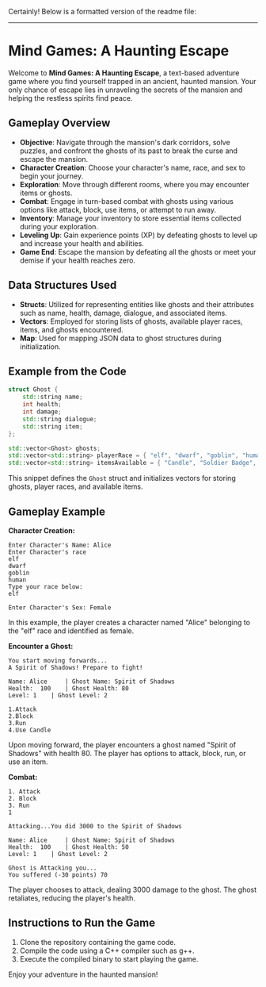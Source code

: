 Certainly! Below is a formatted version of the readme file:

---

# Mind Games: A Haunting Escape

Welcome to **Mind Games: A Haunting Escape**, a text-based adventure game where you find yourself trapped in an ancient, haunted mansion. Your only chance of escape lies in unraveling the secrets of the mansion and helping the restless spirits find peace.

## Gameplay Overview

- **Objective**: Navigate through the mansion's dark corridors, solve puzzles, and confront the ghosts of its past to break the curse and escape the mansion.
- **Character Creation**: Choose your character's name, race, and sex to begin your journey.
- **Exploration**: Move through different rooms, where you may encounter items or ghosts.
- **Combat**: Engage in turn-based combat with ghosts using various options like attack, block, use items, or attempt to run away.
- **Inventory**: Manage your inventory to store essential items collected during your exploration.
- **Leveling Up**: Gain experience points (XP) by defeating ghosts to level up and increase your health and abilities.
- **Game End**: Escape the mansion by defeating all the ghosts or meet your demise if your health reaches zero.

## Data Structures Used

- **Structs**: Utilized for representing entities like ghosts and their attributes such as name, health, damage, dialogue, and associated items.
- **Vectors**: Employed for storing lists of ghosts, available player races, items, and ghosts encountered.
- **Map**: Used for mapping JSON data to ghost structures during initialization.

## Example from the Code

```cpp
struct Ghost {
    std::string name;
    int health;
    int damage;
    std::string dialogue;
    std::string item;
};

std::vector<Ghost> ghosts;
std::vector<std::string> playerRace = { "elf", "dwarf", "goblin", "human" };
std::vector<std::string> itemsAvailable = { "Candle", "Soldier Badge", "Teddy Bear", "Cat Pendant", "Torn Page" };
```

This snippet defines the `Ghost` struct and initializes vectors for storing ghosts, player races, and available items.

## Gameplay Example

**Character Creation:**

```
Enter Character's Name: Alice
Enter Character's race
elf
dwarf
goblin
human
Type your race below: 
elf

Enter Character's Sex: Female
```

In this example, the player creates a character named "Alice" belonging to the "elf" race and identified as female.

**Encounter a Ghost:**

```
You start moving forwards...
A Spirit of Shadows! Prepare to fight!

Name: Alice		| Ghost Name: Spirit of Shadows
Health:  100	| Ghost Health: 80
Level: 1	| Ghost Level: 2

1.Attack
2.Block
3.Run
4.Use Candle
```

Upon moving forward, the player encounters a ghost named "Spirit of Shadows" with health 80. The player has options to attack, block, run, or use an item.

**Combat:**

```
1. Attack
2. Block
3. Run
1

Attacking...You did 3000 to the Spirit of Shadows

Name: Alice		| Ghost Name: Spirit of Shadows
Health:  100	| Ghost Health: 50
Level: 1	| Ghost Level: 2

Ghost is Attacking you...
You suffered (-30 points) 70
```

The player chooses to attack, dealing 3000 damage to the ghost. The ghost retaliates, reducing the player's health.

## Instructions to Run the Game

1. Clone the repository containing the game code.
2. Compile the code using a C++ compiler such as g++.
3. Execute the compiled binary to start playing the game.


Enjoy your adventure in the haunted mansion!
